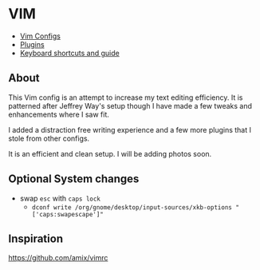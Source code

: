 # VIM

* [Vim Configs](config/.vim/config)
* [Plugins](config/.vim/plugins.vim)
* [Keyboard shortcuts and guide](documentation/vim.md)

## About

This Vim config is an attempt to increase my text editing efficiency. It is patterned after Jeffrey Way's setup though I have made a few tweaks and enhancements where I saw fit. 

I added a distraction free writing experience and a few more plugins that I stole from other configs. 

It is an efficient and clean setup.  I will be adding photos soon. 

## Optional System changes

* swap `esc` with `caps lock`
  * `dconf write /org/gnome/desktop/input-sources/xkb-options "['caps:swapescape']"`

## Inspiration 

https://github.com/amix/vimrc

